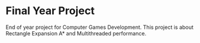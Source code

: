 # Final Year Project
End of year project for Computer Games Development.
This project is about Rectangle Expansion A* and Multithreaded performance.
